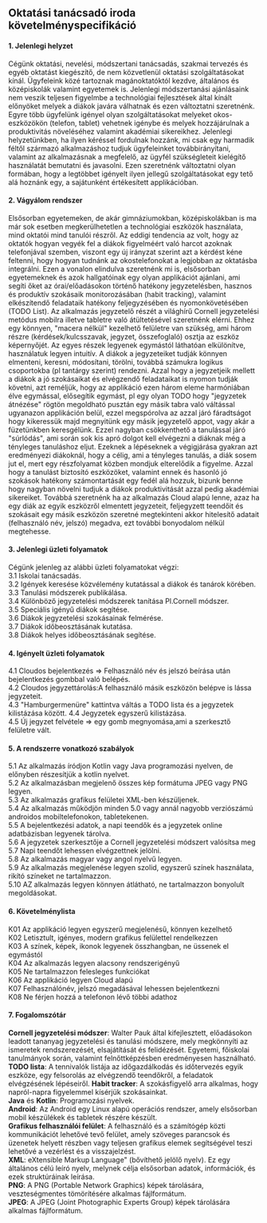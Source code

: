 Oktatási tanácsadó iroda követelményspecifikáció
------------------------------------------------

#### 1. Jelenlegi helyzet
Cégünk oktatási, nevelési, módszertani tanácsadás, szakmai tervezés és egyéb oktatást kiegészítő, de nem közvetlenül oktatási szolgáltatásokat kínál. Ügyfeleink közé tartoznak
magánoktatóktól kezdve, általános és középiskolák valamint egyetemek is. Jelenlegi módszertanási ajánlásaink nem veszik teljesen figyelmbe a technológiai fejlesztések által
kínált előnyöket melyek a diákok javára válhatnak és ezen változtatni szeretnénk. Egyre több ügyfelünk igényel olyan szolgáltatásokat melyeket okos-eszközökön (telefon, tablet)
vehetnek igénybe és melyek hozzájárulnak a produktivitás növeléséhez valamint akadémiai sikereikhez. Jelenlegi helyzetünkben, ha ilyen kéréssel fordulnak hozzánk, mi csak egy
harmadik féltől származó alkalmazáshoz tudjuk ügyfeleinket továbbirányítani, valamint az alkalmazásnak a megfelelő, az ügyfél szükségleteit kielégítő használatát bemutatni és
javasolni. Ezen szeretnénk változtatni olyan formában, hogy a legtöbbet igényelt ilyen jellegű szolgáltatásokat egy tető alá hoznánk egy, a sajátunként értékesített applikációban.

#### 2. Vágyálom rendszer
Elsősorban egyetemeken, de akár gimnáziumokban, középiskolákban is ma már sok esetben megkerülhetetlen a technológiai eszközök használata, mind oktatói mind tanulói részről.
Az eddigi tendencia az volt, hogy az oktatók hogyan vegyék fel a diákok figyelméért való harcot azoknak telefonjával szemben, viszont egy új irányzat szerint azt a kérdést kéne
feltenni, hogy hogyan tudnánk az okostelefonokat a legjobban az oktatásba integrálni. Ezen a vonalon elindulva szeretnénk mi is, elsősorban egyetemeknek és azok hallgatóinak
egy olyan applikációt ajánlani, ami segíti őket az órai/előadásokon történő hatékony jegyzetelésben, hasznos és produktív szokásaik monitorozásában (habit tracking), valamint
elkészítendő feladataik hatékony feljegyzésében és nyomonkövetésében (TODO List). Az alkalmazás jegyzetelő részét a világhírű Cornell jegyzetelési metódus mobilra illetve tabletre
való átültetésével szeretnénk elérni. Ehhez egy könnyen, "macera nélkül" kezelhető felületre van szükség, ami három részre (kérdések/kulcsszavak, jegyzet, összefoglaló) osztja az
eszköz képernyőjét. Az egyes részek legyenek egymástól láthatóan elkülönítve, használatuk legyen intuitív. A diákok a jegyzeteiket tudják könnyen elmenteni, keresni, módosítani,
törölni, továbbá számukra logikus csoportokba (pl tantárgy szerint) rendezni. Azzal hogy a jegyzetjeik mellett a diákok a jó szokásaikat és elvégzendő feladataikat is nyomon
tudják követni, azt reméljük, hogy az applikáció ezen három eleme harmóniában élve egymással, elősegítik egymást, pl egy olyan TODO hogy "jegyzetek átnézése" rögtön megoldható
pusztán egy másik tabra való váltással ugyanazon applikáción belül, ezzel megspórolva az azzal járó fáradtságot hogy kikeressük majd megnyitünk egy másik jegyzetelő appot, vagy 
akár a füzetünkben keresgélünk. Ezzel nagyban csökkenthető a tanulással járó "súrlódás", ami során sok kis apró dolgot kell elvégezni a diáknak még a tényleges tanuláshoz eljut.
Ezeknek a lépéseknek a végigjárása gyakran azt eredményezi diákoknál, hogy a célig, ami a tényleges tanulás, a diák sosem jut el, mert egy részfolyamat közben mondjuk elterelődik
a figyelme. Azzal hogy a tanulást biztosító eszközöket, valamint ennek és hasonló jó szokások hatékony számontartását egy fedél alá hozzuk, bizunk benne hogy nagyban növelni
tudjuk a diákok produktivitását azzal pedig akadémiai sikereiket. Továbbá szeretnénk ha az alkalmazás Cloud alapú lenne, azaz ha egy diák az egyik eszközről elmentett jegyzeteit,
feljegyzett teendőit és szokásait egy másik eszközön szeretné megtekinteni akkor hitelesítő adatait (felhasználó név, jelszó) megadva, ezt további bonyodalom nélkül megtehesse.  
#### 3. Jelenlegi üzleti folyamatok  
Cégünk jelenleg az alábbi üzleti folyamatokat végzi:  
3.1 Iskolai tanácsadás.  
3.2 Igények keresése közvélemény kutatással a diákok és tanárok körében.  
3.3 Tanulási módszerek publikálása.  
3.4 Különböző jegyzetelési módszerek tanítása Pl.Cornell módszer.  
3.5 Speciális igényű diákok segítése.  
3.6 Diákok jegyzetelési szokásainak felmérése.  
3.7 Diákok időbeosztásának kutatása.  
3.8 Diákok helyes időbeosztásának segítése.  

#### 4. Igényelt üzleti folyamatok
4.1 Cloudos bejelentkezés => Felhasználó név és jelszó beírása után bejelentkezés gombbal való belépés.  
4.2 Cloudos jegyzettárolás:A felhasználó másik eszközön belépve is lássa jegyzeteit.  
4.3 "Hamburgermenüre" kattintva váltás a TODO lista és a jegyzetek kilistázása között.
4.4 Jegyzetek egyszerű kilistázása.  
4.5 Új jegyzet felvétele => egy gomb megnyomása,ami a szerkesztő felületre vált.  

#### 5. A rendszerre vonatkozó szabályok  
5.1 Az alkalmazás íródjon Kotlin vagy Java programozási nyelven, de előnyben részesítjük a kotlin nyelvet.  
5.2 Az alkalmazásban megjelenő összes kép formátuma JPEG vagy PNG legyen.  
5.3 Az alkalmazás grafikus felületei XML-ben készüljenek.  
5.4 Az alkalmazás működjön minden 5.0 vagy annál nagyobb verziószámú androidos mobiltelefonokon, tabletekenen.  
5.5 A bejelentkezési adatok, a napi teendők és a jegyzetek online adatbázisban legyenek tárolva.  
5.6 A jegyzetek szerkesztője a Cornell jegyzetelési módszert valósítsa meg  
5.7 Napi teendőt lehessen elvégzettnek jelölni.  
5.8 Az alkalmazás magyar vagy angol nyelvű legyen.  
5.9 Az alkalmazás megjelenése legyen szolid, egyszerű színek használata, rikító színeket ne tartalmazzon.  
5.10 AZ alkalmazás legyen könnyen átlátható, ne tartalmazzon bonyolult megoldásokat.


#### 6. Követelménylista
K01 Az applikáció legyen egyszerű megjelenésű, könnyen kezelhető  
K02 Letisztult, igényes, modern grafikus felülettel rendelkezzen  
K03 A színek, képek, ikonok legyenek összhangban, ne üssenek el egymástól  
K04 Az alkalmazás legyen alacsony rendszerigényű  
K05 Ne tartalmazzon felesleges funkciókat  
K06 Az applikáció legyen Cloud alapú  
K07 Felhasználónév, jelszó megadásával lehessen bejelentkezni  
K08 Ne férjen hozzá a telefonon lévő többi adathoz

#### 7. Fogalomszótár
<strong>Cornell jegyzetelési módszer</strong>: Walter Pauk által kifejlesztett, előadásokon leadott tananyag jegyzetelési és tanulási módszere, mely megkönnyíti az ismeretek rendszerezését, elsajátítását és felidézését. Egyetemi, főiskolai tanulmányok során, valamint felnőttképzésben eredményesen használható.  
<strong>TODO lista</strong>: A tennivalók listája az időgazdálkodás és időtervezés egyik eszköze, egy felsorolás az elvégzendő teendőkről, a feladatok elvégzésének lépéseiről. 
<strong>Habit tracker</strong>: A szokásfigyelő arra alkalmas, hogy napról-napra figyelemmel kísérjük szokásainkat.  
<strong>Java</strong> és <strong>Kotlin</strong>: Programozási nyelvek.  
<strong>Android</strong>: Az Android egy Linux alapú operációs rendszer, amely elsősorban mobil készülékek és tabletek részére készült.  
<strong>Grafikus felhasználói felület</strong>: A felhasználó és a számítógép közti kommunikációt lehetővé tevő felület, amely szöveges parancsok és üzenetek helyett részben vagy teljesen grafikus elemek segítségével teszi lehetővé a vezérlést és a visszajelzést.  
<strong>XML</strong>: eXtensible Markup Language" (bővíthető jelölő nyelv). Ez egy általános célú leíró nyelv, melynek célja elsősorban adatok, információk, és ezek struktúráinak leírása.  
<strong>PNG</strong>: A PNG (Portable Network Graphics) képek tárolására, veszteségmentes tömörítésére alkalmas fájlformátum.  
<strong>JPEG</strong>: A JPEG (Joint Photographic Experts Group) képek tárolására alkalmas fájlformátum.
